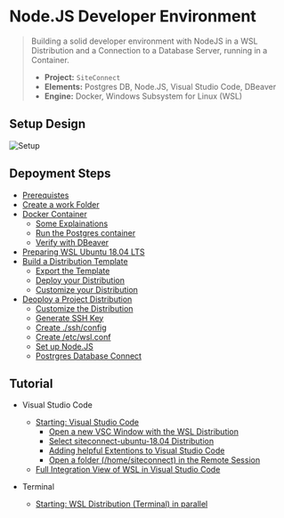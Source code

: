 # Node.JS Developer Environment

> Building a solid developer environment with NodeJS in a WSL Distribution 
> and a Connection to a Database Server, running in a Container.
>
> - **Project:** ```SiteConnect```
> - **Elements:** Postgres DB, Node.JS, Visual Studio Code, DBeaver
> - **Engine:** Docker, Windows Subsystem for Linux (WSL)

## Setup Design

![Setup](https://lucid.app/publicSegments/view/74aff30f-a632-4245-b004-4338cb8d9fcc/image.png)

## Depoyment Steps

- [Prerequistes](README.md#Prerequistes)
- [Create a work Folder](README.md#Create-a-work-folder)
- [Docker Container](README.md#Docker-Container)
    - [Some Explainations](README.md#Some-Explainations)
    - [Run the Postgres container](README.md#Run-the-Postgres-container)
    - [Verify with DBeaver](README.md#Verify-with-DBeaver)
- [Preparing WSL Ubuntu 18.04 LTS](README.md#Preparing-WSL-Ubuntu-1804-LTS)
- [Build a Distribution Template](README.md#Build-a-Distribution-Template)
    - [Export the Template](README.md#Export-the-Template)
    - [Deploy your Distribution](README.md#Deploy-your-Distribution)
    - [Customize your Distribution](README.md#Customize-your-Distribution)
- [Deoploy a Project Distribution](README.md#Deoploy-a-Project-Distribution)
    - [Customize the Distribution](README.md#Customize-the-Distribution)
    - [Generate SSH Key](README.md#Generate-SSH-Key)
    - [Create ./ssh/config](README.md#Create-sshconfig)
    - [Create /etc/wsl.conf](README.md#ate-etcwslconf)
    - [Set up Node.JS](README.md#Set-up-NodeJS)
    - [Postrgres Database Connect](README.md#Postgres-Database-Connect)

## Tutorial

 - Visual Studio Code
    - [Starting: Visual Studio Code](INTEGRATION.md#Starting-Visual-Studio-Code)
        - [Open a new VSC Window with the WSL Distribution](INTEGRATION.md#Open-a-new-VSC-Window-with-the-WSL-Distribution)
        - [Select siteconnect-ubuntu-18.04 Distribution](INTEGRATION.md#Select-siteconnect-ubuntu-18-04-Distribution)
        - [Adding helpful Extentions to Visual Studio Code](INTEGRATION.md#Adding-helpful-Extentions-to-Visual-Studio-Code)
        - [Open a folder (/home/siteconnect) in the Remote Session](INTEGRATION.md#Open-a-folder-homesiteconnect-in-the-Remote-Session)
    - [Full Integration View of WSL in Visual Studio Code](INTEGRATION.md#Full-Integration-View-of-WSL-in-Visual-Studio-Code)

- Terminal
    - [Starting: WSL Distribution (Terminal) in parallel](INTEGRATION.md#Starting-WSL-Distribution-Terminal-in-parallel)